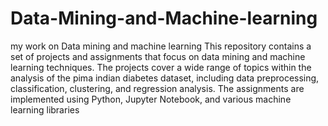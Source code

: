 # Data-Mining-and-Machine-learning
my work on Data mining and machine learning
This repository contains a set of projects and assignments that focus on data mining and machine learning techniques. The projects cover a wide range of topics within the analysis of the pima indian diabetes dataset, including data preprocessing, classification, clustering, and regression analysis. The assignments are implemented using Python, Jupyter Notebook, and various machine learning libraries
